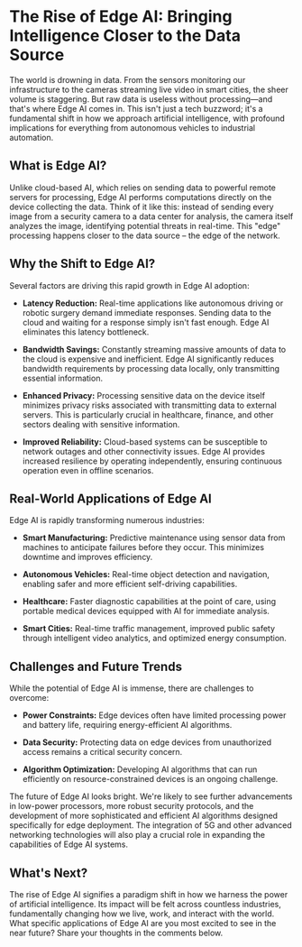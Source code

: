 # The Rise of Edge AI: Bringing Intelligence Closer to the Data Source

The world is drowning in data.  From the sensors monitoring our infrastructure to the cameras streaming live video in smart cities, the sheer volume is staggering.  But raw data is useless without processing—and that's where Edge AI comes in.  This isn't just a tech buzzword; it's a fundamental shift in how we approach artificial intelligence, with profound implications for everything from autonomous vehicles to industrial automation.

## What is Edge AI?

Unlike cloud-based AI, which relies on sending data to powerful remote servers for processing, Edge AI performs computations directly on the device collecting the data. Think of it like this: instead of sending every image from a security camera to a data center for analysis, the camera itself analyzes the image, identifying potential threats in real-time.  This "edge" processing happens closer to the data source – the edge of the network.

## Why the Shift to Edge AI?

Several factors are driving this rapid growth in Edge AI adoption:

* **Latency Reduction:**  Real-time applications like autonomous driving or robotic surgery demand immediate responses.  Sending data to the cloud and waiting for a response simply isn't fast enough.  Edge AI eliminates this latency bottleneck.

* **Bandwidth Savings:**  Constantly streaming massive amounts of data to the cloud is expensive and inefficient.  Edge AI significantly reduces bandwidth requirements by processing data locally, only transmitting essential information.

* **Enhanced Privacy:**  Processing sensitive data on the device itself minimizes privacy risks associated with transmitting data to external servers. This is particularly crucial in healthcare, finance, and other sectors dealing with sensitive information.

* **Improved Reliability:**  Cloud-based systems can be susceptible to network outages and other connectivity issues.  Edge AI provides increased resilience by operating independently, ensuring continuous operation even in offline scenarios.


## Real-World Applications of Edge AI

Edge AI is rapidly transforming numerous industries:

* **Smart Manufacturing:** Predictive maintenance using sensor data from machines to anticipate failures before they occur.  This minimizes downtime and improves efficiency.

* **Autonomous Vehicles:**  Real-time object detection and navigation, enabling safer and more efficient self-driving capabilities.

* **Healthcare:**  Faster diagnostic capabilities at the point of care, using portable medical devices equipped with AI for immediate analysis.

* **Smart Cities:**  Real-time traffic management, improved public safety through intelligent video analytics, and optimized energy consumption.


## Challenges and Future Trends

While the potential of Edge AI is immense, there are challenges to overcome:

* **Power Constraints:**  Edge devices often have limited processing power and battery life, requiring energy-efficient AI algorithms.

* **Data Security:**  Protecting data on edge devices from unauthorized access remains a critical security concern.

* **Algorithm Optimization:**  Developing AI algorithms that can run efficiently on resource-constrained devices is an ongoing challenge.

The future of Edge AI looks bright. We're likely to see further advancements in low-power processors, more robust security protocols, and the development of more sophisticated and efficient AI algorithms designed specifically for edge deployment.  The integration of 5G and other advanced networking technologies will also play a crucial role in expanding the capabilities of Edge AI systems.


## What's Next?

The rise of Edge AI signifies a paradigm shift in how we harness the power of artificial intelligence.  Its impact will be felt across countless industries, fundamentally changing how we live, work, and interact with the world.  What specific applications of Edge AI are you most excited to see in the near future?  Share your thoughts in the comments below.
